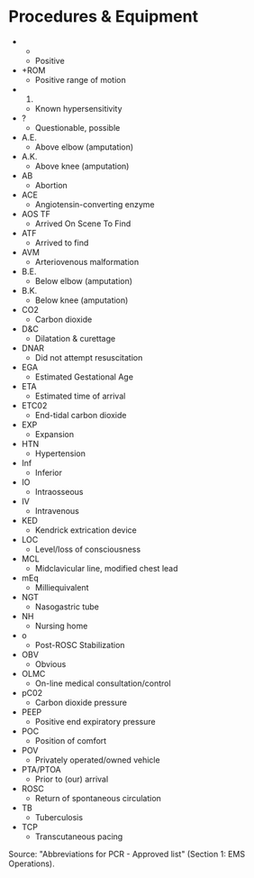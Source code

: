 # Procedures & Equipment

- +
  - Positive
- +ROM
  - Positive range of motion
- 1.
  - Known hypersensitivity
- ?
  - Questionable, possible
- A.E.
  - Above elbow (amputation)
- A.K.
  - Above knee (amputation)
- AB
  - Abortion
- ACE
  - Angiotensin-converting enzyme
- AOS TF
  - Arrived On Scene To Find
- ATF
  - Arrived to find
- AVM
  - Arteriovenous malformation
- B.E.
  - Below elbow (amputation)
- B.K.
  - Below knee (amputation)
- CO2
  - Carbon dioxide
- D&C
  - Dilatation & curettage
- DNAR
  - Did not attempt resuscitation
- EGA
  - Estimated Gestational Age
- ETA
  - Estimated time of arrival
- ETC02
  - End-tidal carbon dioxide
- EXP
  - Expansion
- HTN
  - Hypertension
- Inf
  - Inferior
- IO
  - Intraosseous
- IV
  - Intravenous
- KED
  - Kendrick extrication device
- LOC
  - Level/loss of consciousness
- MCL
  - Midclavicular line, modified chest lead
- mEq
  - Milliequivalent
- NGT
  - Nasogastric tube
- NH
  - Nursing home
- o
  - Post-ROSC Stabilization
- OBV
  - Obvious
- OLMC
  - On-line medical consultation/control
- pC02
  - Carbon dioxide pressure
- PEEP
  - Positive end expiratory pressure
- POC
  - Position of comfort
- POV
  - Privately operated/owned vehicle
- PTA/PTOA
  - Prior to (our) arrival
- ROSC
  - Return of spontaneous circulation
- TB
  - Tuberculosis
- TCP
  - Transcutaneous pacing

Source: "Abbreviations for PCR - Approved list" (Section 1: EMS Operations).